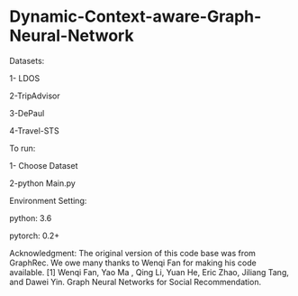 # Dynamic-Context-aware-Graph-Neural-Network

Datasets:

  1- LDOS
  
  2-TripAdvisor
  
  3-DePaul
  
  4-Travel-STS
  
  
To run:

 1- Choose Dataset
 
 2-python Main.py
 
 Environment Setting:
 
  python: 3.6
  
  pytorch: 0.2+
 
 Acknowledgment:
 The original version of this code base was from GraphRec. We owe many thanks to Wenqi Fan for making his code available.
 [1] Wenqi Fan, Yao Ma , Qing Li, Yuan He, Eric Zhao, Jiliang Tang, and Dawei Yin. Graph Neural Networks for Social Recommendation.
 
 
